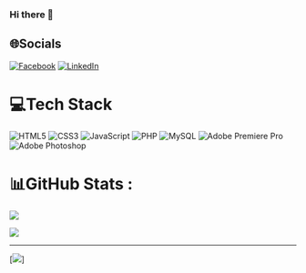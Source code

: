 ### Hi there 👋

<!--
**mytrithanh/mytrithanh** is a ✨ _special_ ✨ repository because its `README.md` (this file) appears on your GitHub profile.

Here are some ideas to get you started:

- 🔭 I’m currently working on ...
- 🌱 I’m currently learning ...
- 👯 I’m looking to collaborate on ...
- 🤔 I’m looking for help with ...
- 💬 Ask me about ...
- 📫 How to reach me: ...
- 😄 Pronouns: ...
- ⚡ Fun fact: ...
-->


## 🌐Socials
[![Facebook](https://img.shields.io/badge/Facebook-%231877F2.svg?logo=Facebook&logoColor=white)](https://facebook.com/BluMTT) [![LinkedIn](https://img.shields.io/badge/LinkedIn-%230077B5.svg?logo=linkedin&logoColor=white)](https://linkedin.com/in/thanhdev) 

# 💻Tech Stack
![HTML5](https://img.shields.io/badge/html5-%23E34F26.svg?style=flat-square&logo=html5&logoColor=white) ![CSS3](https://img.shields.io/badge/css3-%231572B6.svg?style=flat-square&logo=css3&logoColor=white) ![JavaScript](https://img.shields.io/badge/javascript-%23323330.svg?style=flat-square&logo=javascript&logoColor=%23F7DF1E) ![PHP](https://img.shields.io/badge/php-%23777BB4.svg?style=flat-square&logo=php&logoColor=white) ![MySQL](https://img.shields.io/badge/mysql-%2300f.svg?style=flat-square&logo=mysql&logoColor=white) ![Adobe Premiere Pro](https://img.shields.io/badge/Adobe%20Premiere%20Pro-9999FF.svg?style=flat-square&logo=Adobe%20Premiere%20Pro&logoColor=white) ![Adobe Photoshop](https://img.shields.io/badge/adobephotoshop-%2331A8FF.svg?style=flat-square&logo=adobephotoshop&logoColor=white)
# 📊GitHub Stats :
![](https://github-readme-stats.vercel.app/api?username=mytrithanh&theme=react&hide_border=false&include_all_commits=false&count_private=false)<br/>
<!-- ![](https://github-readme-streak-stats.herokuapp.com/?user=mytrithanh&theme=react&hide_border=false)<br/> -->
![](https://github-readme-stats.vercel.app/api/top-langs/?username=mytrithanh&theme=react&hide_border=false&include_all_commits=false&count_private=false&layout=compact)

---
[![](https://visitcount.itsvg.in/api?id=mytrithanh&icon=0&color=1)]

